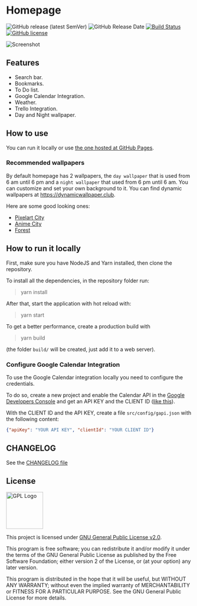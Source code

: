# Homepage

![GitHub release (latest SemVer)](https://img.shields.io/github/v/release/Pauloo27/homepage?style=for-the-badge)
![GitHub Release Date](https://img.shields.io/github/release-date/pauloo27/homepage?style=for-the-badge)
[![Build Status](https://img.shields.io/endpoint.svg?url=https%3A%2F%2Factions-badge.atrox.dev%2FPauloo27%2Fhomepage%2Fbadge%3Fref%3Dmaster&style=for-the-badge)](https://actions-badge.atrox.dev/Pauloo27/homepage/goto?ref=master)
[![GitHub license](https://img.shields.io/github/license/Pauloo27/homepage?style=for-the-badge)](https://github.com/Pauloo27/homepage/blob/master/LICENSE)

![Screenshot](https://i.imgur.com/BGpE4nu.png)

## Features

- Search bar.
- Bookmarks.
- To Do list.
- Google Calendar Integration.
- Weather.
- Trello Integration.
- Day and Night wallpaper.

## How to use

You can run it locally or use [the one hosted at GitHub Pages](https://pauloo27.github.io/homepage).

### Recommended wallpapers

By default homepage has 2 wallpapers, the `day wallpaper` that is used from 6 am until 6 pm and a 
`night wallpaper` that used from 6 pm until 6 am. You can customize and set your own background to it.
You can find dynamic wallpapers at https://dynamicwallpaper.club.

Here are some good looking ones:

- [Pixelart City](https://imgur.com/a/WmmsFbs) 
- [Anime City](https://imgur.com/a/Fe6qEcm) 
- [Forest](https://imgur.com/a/UharzB1) 

## How to run it locally

First, make sure you have NodeJS and Yarn installed, then clone the repository.

To install all the dependencies, in the repository folder run:

> yarn install

After that, start the application with hot reload with:

> yarn start

To get a better performance, create a production build with

> yarn build

(the folder `build/` will be created, just add it to a web server).

### Configure Google Calendar Integration

To use the Google Calendar integration locally you need to configure the credentials.

To do so, create a new project and enable the Calendar API in the [Google Developers Console](https://console.developers.google.com/)
and get an API KEY and the CLIENT ID ([like this](https://developers.google.com/calendar/quickstart/js)).

With the CLIENT ID and the API KEY, create a file `src/config/gapi.json` with the following content:

```json
{"apiKey": "YOUR API KEY", "clientId": "YOUR CLIENT ID"}
```

## CHANGELOG

See the [CHANGELOG file](./CHANGELOG.md)

## License

<img src="https://i.imgur.com/AuQQfiB.png" alt="GPL Logo" height="100px" />

This project is licensed under [GNU General Public License v2.0](./LICENSE).

This program is free software; you can redistribute it and/or modify 
it under the terms of the GNU General Public License as published by 
the Free Software Foundation; either version 2 of the License, or
(at your option) any later version.

This program is distributed in the hope that it will be useful,
but WITHOUT ANY WARRANTY; without even the implied warranty of
MERCHANTABILITY or FITNESS FOR A PARTICULAR PURPOSE. See the
GNU General Public License for more details.
